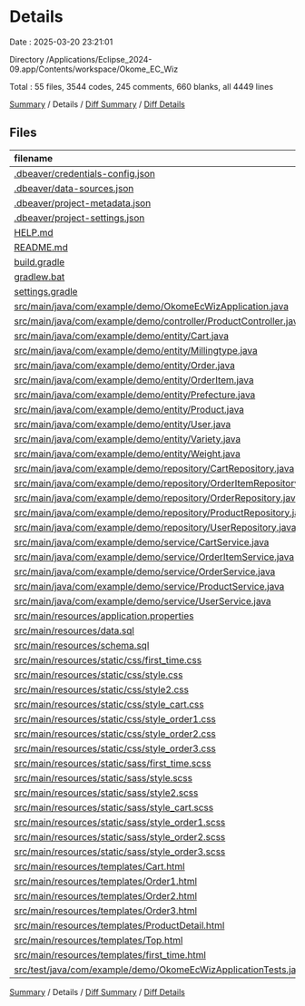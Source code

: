 # Details

Date : 2025-03-20 23:21:01

Directory /Applications/Eclipse_2024-09.app/Contents/workspace/Okome_EC_Wiz

Total : 55 files,  3544 codes, 245 comments, 660 blanks, all 4449 lines

[Summary](results.md) / Details / [Diff Summary](diff.md) / [Diff Details](diff-details.md)

## Files
| filename | language | code | comment | blank | total |
| :--- | :--- | ---: | ---: | ---: | ---: |
| [.dbeaver/credentials-config.json](/.dbeaver/credentials-config.json) | JSON | 2 | 0 | 0 | 2 |
| [.dbeaver/data-sources.json](/.dbeaver/data-sources.json) | JSON | 38 | 0 | 0 | 38 |
| [.dbeaver/project-metadata.json](/.dbeaver/project-metadata.json) | JSON | 1 | 0 | 0 | 1 |
| [.dbeaver/project-settings.json](/.dbeaver/project-settings.json) | JSON | 1 | 0 | 0 | 1 |
| [HELP.md](/HELP.md) | Markdown | 19 | 0 | 8 | 27 |
| [README.md](/README.md) | Markdown | 96 | 0 | 32 | 128 |
| [build.gradle](/build.gradle) | Groovy | 36 | 2 | 8 | 46 |
| [gradlew.bat](/gradlew.bat) | Batch | 41 | 32 | 22 | 95 |
| [settings.gradle](/settings.gradle) | Groovy | 1 | 0 | 1 | 2 |
| [src/main/java/com/example/demo/OkomeEcWizApplication.java](/src/main/java/com/example/demo/OkomeEcWizApplication.java) | Java | 9 | 0 | 5 | 14 |
| [src/main/java/com/example/demo/controller/ProductController.java](/src/main/java/com/example/demo/controller/ProductController.java) | Java | 269 | 26 | 58 | 353 |
| [src/main/java/com/example/demo/entity/Cart.java](/src/main/java/com/example/demo/entity/Cart.java) | Java | 43 | 0 | 14 | 57 |
| [src/main/java/com/example/demo/entity/Millingtype.java](/src/main/java/com/example/demo/entity/Millingtype.java) | Java | 15 | 0 | 4 | 19 |
| [src/main/java/com/example/demo/entity/Order.java](/src/main/java/com/example/demo/entity/Order.java) | Java | 35 | 0 | 12 | 47 |
| [src/main/java/com/example/demo/entity/OrderItem.java](/src/main/java/com/example/demo/entity/OrderItem.java) | Java | 28 | 0 | 7 | 35 |
| [src/main/java/com/example/demo/entity/Prefecture.java](/src/main/java/com/example/demo/entity/Prefecture.java) | Java | 15 | 0 | 4 | 19 |
| [src/main/java/com/example/demo/entity/Product.java](/src/main/java/com/example/demo/entity/Product.java) | Java | 33 | 0 | 10 | 43 |
| [src/main/java/com/example/demo/entity/User.java](/src/main/java/com/example/demo/entity/User.java) | Java | 24 | 0 | 3 | 27 |
| [src/main/java/com/example/demo/entity/Variety.java](/src/main/java/com/example/demo/entity/Variety.java) | Java | 15 | 0 | 4 | 19 |
| [src/main/java/com/example/demo/entity/Weight.java](/src/main/java/com/example/demo/entity/Weight.java) | Java | 15 | 0 | 4 | 19 |
| [src/main/java/com/example/demo/repository/CartRepository.java](/src/main/java/com/example/demo/repository/CartRepository.java) | Java | 10 | 0 | 11 | 21 |
| [src/main/java/com/example/demo/repository/OrderItemRepository.java](/src/main/java/com/example/demo/repository/OrderItemRepository.java) | Java | 5 | 0 | 5 | 10 |
| [src/main/java/com/example/demo/repository/OrderRepository.java](/src/main/java/com/example/demo/repository/OrderRepository.java) | Java | 5 | 0 | 5 | 10 |
| [src/main/java/com/example/demo/repository/ProductRepository.java](/src/main/java/com/example/demo/repository/ProductRepository.java) | Java | 16 | 6 | 12 | 34 |
| [src/main/java/com/example/demo/repository/UserRepository.java](/src/main/java/com/example/demo/repository/UserRepository.java) | Java | 6 | 1 | 6 | 13 |
| [src/main/java/com/example/demo/service/CartService.java](/src/main/java/com/example/demo/service/CartService.java) | Java | 37 | 0 | 17 | 54 |
| [src/main/java/com/example/demo/service/OrderItemService.java](/src/main/java/com/example/demo/service/OrderItemService.java) | Java | 14 | 0 | 6 | 20 |
| [src/main/java/com/example/demo/service/OrderService.java](/src/main/java/com/example/demo/service/OrderService.java) | Java | 14 | 0 | 8 | 22 |
| [src/main/java/com/example/demo/service/ProductService.java](/src/main/java/com/example/demo/service/ProductService.java) | Java | 53 | 4 | 13 | 70 |
| [src/main/java/com/example/demo/service/UserService.java](/src/main/java/com/example/demo/service/UserService.java) | Java | 24 | 1 | 10 | 35 |
| [src/main/resources/application.properties](/src/main/resources/application.properties) | Properties | 8 | 3 | 3 | 14 |
| [src/main/resources/data.sql](/src/main/resources/data.sql) | MS SQL | 60 | 0 | 1 | 61 |
| [src/main/resources/schema.sql](/src/main/resources/schema.sql) | MS SQL | 119 | 5 | 21 | 145 |
| [src/main/resources/static/css/first\_time.css](/src/main/resources/static/css/first_time.css) | CSS | 178 | 13 | 14 | 205 |
| [src/main/resources/static/css/style.css](/src/main/resources/static/css/style.css) | CSS | 166 | 13 | 13 | 192 |
| [src/main/resources/static/css/style2.css](/src/main/resources/static/css/style2.css) | CSS | 101 | 11 | 7 | 119 |
| [src/main/resources/static/css/style\_cart.css](/src/main/resources/static/css/style_cart.css) | CSS | 114 | 10 | 7 | 131 |
| [src/main/resources/static/css/style\_order1.css](/src/main/resources/static/css/style_order1.css) | CSS | 133 | 10 | 9 | 152 |
| [src/main/resources/static/css/style\_order2.css](/src/main/resources/static/css/style_order2.css) | CSS | 112 | 7 | 8 | 127 |
| [src/main/resources/static/css/style\_order3.css](/src/main/resources/static/css/style_order3.css) | CSS | 42 | 3 | 5 | 50 |
| [src/main/resources/static/sass/first\_time.scss](/src/main/resources/static/sass/first_time.scss) | SCSS | 213 | 14 | 43 | 270 |
| [src/main/resources/static/sass/style.scss](/src/main/resources/static/sass/style.scss) | SCSS | 200 | 14 | 43 | 257 |
| [src/main/resources/static/sass/style2.scss](/src/main/resources/static/sass/style2.scss) | SCSS | 126 | 11 | 27 | 164 |
| [src/main/resources/static/sass/style\_cart.scss](/src/main/resources/static/sass/style_cart.scss) | SCSS | 140 | 10 | 26 | 176 |
| [src/main/resources/static/sass/style\_order1.scss](/src/main/resources/static/sass/style_order1.scss) | SCSS | 161 | 10 | 31 | 202 |
| [src/main/resources/static/sass/style\_order2.scss](/src/main/resources/static/sass/style_order2.scss) | SCSS | 135 | 7 | 24 | 166 |
| [src/main/resources/static/sass/style\_order3.scss](/src/main/resources/static/sass/style_order3.scss) | SCSS | 50 | 2 | 7 | 59 |
| [src/main/resources/templates/Cart.html](/src/main/resources/templates/Cart.html) | HTML | 62 | 2 | 4 | 68 |
| [src/main/resources/templates/Order1.html](/src/main/resources/templates/Order1.html) | HTML | 118 | 1 | 8 | 127 |
| [src/main/resources/templates/Order2.html](/src/main/resources/templates/Order2.html) | HTML | 61 | 1 | 5 | 67 |
| [src/main/resources/templates/Order3.html](/src/main/resources/templates/Order3.html) | HTML | 26 | 0 | 5 | 31 |
| [src/main/resources/templates/ProductDetail.html](/src/main/resources/templates/ProductDetail.html) | HTML | 64 | 3 | 8 | 75 |
| [src/main/resources/templates/Top.html](/src/main/resources/templates/Top.html) | HTML | 158 | 19 | 30 | 207 |
| [src/main/resources/templates/first\_time.html](/src/main/resources/templates/first_time.html) | HTML | 68 | 4 | 17 | 89 |
| [src/test/java/com/example/demo/OkomeEcWizApplicationTests.java](/src/test/java/com/example/demo/OkomeEcWizApplicationTests.java) | Java | 9 | 0 | 5 | 14 |

[Summary](results.md) / Details / [Diff Summary](diff.md) / [Diff Details](diff-details.md)